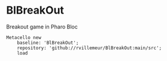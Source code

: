 # BlBreakOut
Breakout game in Pharo Bloc


```smalltalk
Metacello new
	baseline: 'BlBreakOut';
	repository: 'github://rvillemeur/BlBreakOut:main/src';
	load
```
